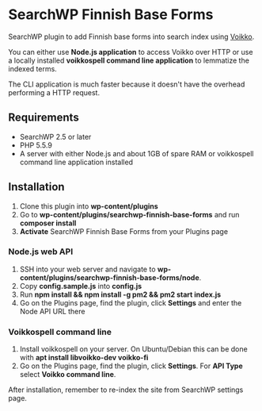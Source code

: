 # SearchWP Finnish Base Forms

SearchWP plugin to add Finnish base forms into search index using [Voikko](https://voikko.puimula.org/).

You can either use **Node.js application** to access Voikko over HTTP or use a locally installed **voikkospell command line application** to lemmatize the indexed terms.

The CLI application is much faster because it doesn't have the overhead performing a HTTP request.

## Requirements

* SearchWP 2.5 or later
* PHP 5.5.9
* A server with either Node.js and about 1GB of spare RAM or voikkospell command line application installed

## Installation

1. Clone this plugin into **wp-content/plugins**
2. Go to **wp-content/plugins/searchwp-finnish-base-forms** and run **composer install**
3. **Activate** SearchWP Finnish Base Forms from your Plugins page

### Node.js web API

1. SSH into your web server and navigate to **wp-content/plugins/searchwp-finnish-base-forms/node**.
2. Copy **config.sample.js** into **config.js**
3. Run **npm install && npm install -g pm2 && pm2 start index.js**
4. Go on the Plugins page, find the plugin, click **Settings** and enter the Node API URL there

### Voikkospell command line

1. Install voikkospell on your server. On Ubuntu/Debian this can be done with **apt install libvoikko-dev voikko-fi**
2. Go on the Plugins page, find the plugin, click **Settings**. For **API Type** select **Voikko command line**.

After installation, remember to re-index the site from SearchWP settings page.


